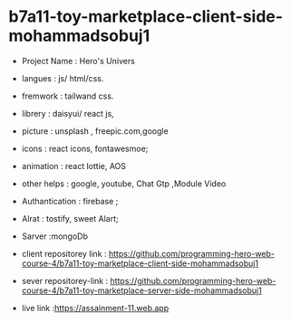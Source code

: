 # b7a11-toy-marketplace-client-side-mohammadsobuj1

* Project Name : Hero's Univers
* langues : js/ html/css.

* fremwork : tailwand css.

* librery : daisyui/ react js,

* picture : unsplash , freepic.com,google

* icons : react icons, fontawesmoe;

* animation : react lottie, AOS

* other helps : google, youtube, Chat Gtp ,Module Video

* Authantication : firebase ;

* Alrat : tostify, sweet Alart;

* Sarver :mongoDb

* client repositorey link : https://github.com/programming-hero-web-course-4/b7a11-toy-marketplace-client-side-mohammadsobuj1

* sever repositorey-link : https://github.com/programming-hero-web-course-4/b7a11-toy-marketplace-server-side-mohammadsobuj1

* live link :https://assainment-11.web.app